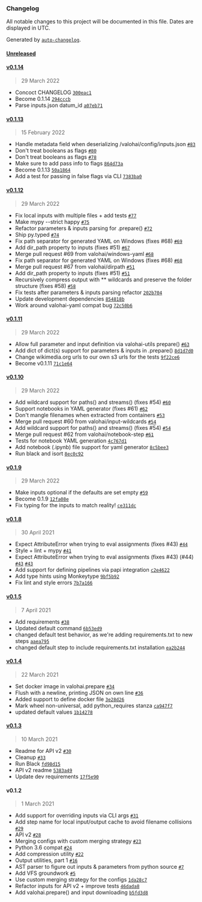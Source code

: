 ### Changelog

All notable changes to this project will be documented in this file. Dates are displayed in UTC.

Generated by [`auto-changelog`](https://github.com/CookPete/auto-changelog).

#### [Unreleased](https://github.com/valohai/valohai-utils/compare/v0.1.14...HEAD)

#### [v0.1.14](https://github.com/valohai/valohai-utils/compare/v0.1.13...v0.1.14)

> 29 March 2022

- Concoct CHANGELOG [`300eac1`](https://github.com/valohai/valohai-utils/commit/300eac11a664a87961690f8014b6e51b6b6d74e2)
- Become 0.1.14 [`294cccb`](https://github.com/valohai/valohai-utils/commit/294cccb6c15eb8e8e1753712c91c9264af524afc)
- Parse inputs.json datum_id [`a07eb71`](https://github.com/valohai/valohai-utils/commit/a07eb71ec3e46559cacf6a0ce327aaa61d69877e)

#### [v0.1.13](https://github.com/valohai/valohai-utils/compare/v0.1.12...v0.1.13)

> 15 February 2022

- Handle metadata field when deserializing /valohai/config/inputs.json [`#83`](https://github.com/valohai/valohai-utils/pull/83)
- Don't treat booleans as flags [`#80`](https://github.com/valohai/valohai-utils/pull/80)
- Don't treat booleans as flags [`#78`](https://github.com/valohai/valohai-utils/issues/78)
- Make sure to add pass info to flags [`864d73a`](https://github.com/valohai/valohai-utils/commit/864d73ac3fcaed31b6725383c2855e588bf2c2eb)
- Become 0.1.13 [`50a1864`](https://github.com/valohai/valohai-utils/commit/50a1864c95ef7e2ddc1ac4171d3383b643f154c4)
- Add a test for passing in false flags via CLI [`7383ba0`](https://github.com/valohai/valohai-utils/commit/7383ba09eae152ab5f67665a851ace630ee1cdde)

#### [v0.1.12](https://github.com/valohai/valohai-utils/compare/v0.1.11...v0.1.12)

> 29 March 2022

- Fix local inputs with multiple files + add tests [`#77`](https://github.com/valohai/valohai-utils/pull/77)
- Make mypy --strict happy [`#75`](https://github.com/valohai/valohai-utils/pull/75)
- Refactor parameters & inputs parsing for .prepare() [`#72`](https://github.com/valohai/valohai-utils/pull/72)
- Ship py.typed [`#74`](https://github.com/valohai/valohai-utils/pull/74)
- Fix path separator for generated YAML on Windows (fixes #68) [`#69`](https://github.com/valohai/valohai-utils/pull/69)
- Add dir_path property to inputs (fixes #51) [`#67`](https://github.com/valohai/valohai-utils/pull/67)
- Merge pull request #69 from valohai/windows-yaml [`#68`](https://github.com/valohai/valohai-utils/issues/68)
- Fix path separator for generated YAML on Windows (fixes #68) [`#68`](https://github.com/valohai/valohai-utils/issues/68)
- Merge pull request #67 from valohai/dirpath [`#51`](https://github.com/valohai/valohai-utils/issues/51)
- Add dir_path property to inputs (fixes #51) [`#51`](https://github.com/valohai/valohai-utils/issues/51)
- Recursively compress output with ** wildcards and preserve the folder structure (fixes #58) [`#58`](https://github.com/valohai/valohai-utils/issues/58)
- Fix tests after parameters & inputs parsing refactor [`202b704`](https://github.com/valohai/valohai-utils/commit/202b704abb4e4da4d6911003bd8671bcbb718bc2)
- Update development dependencies [`854818b`](https://github.com/valohai/valohai-utils/commit/854818b13f88997db8727499354e948e7218ffc6)
- Work around valohai-yaml compat bug [`72c50b6`](https://github.com/valohai/valohai-utils/commit/72c50b6e85520dfe9b5ab707dc6afc5da1af682b)

#### [v0.1.11](https://github.com/valohai/valohai-utils/compare/v0.1.10...v0.1.11)

> 29 March 2022

- Allow full parameter and input definition via valohai-utils prepare() [`#63`](https://github.com/valohai/valohai-utils/pull/63)
- Add dict of dict(s) support for parameters & inputs in .prepare() [`8d1d7d0`](https://github.com/valohai/valohai-utils/commit/8d1d7d0a29fb53272bc1f459601e8c8ead4c432b)
- Change wikimedia.org urls to our own s3 urls for the tests [`9f22ce6`](https://github.com/valohai/valohai-utils/commit/9f22ce68a9fad9da58df274b364f4d06ddf3da96)
- Become v0.1.11 [`71c1e64`](https://github.com/valohai/valohai-utils/commit/71c1e64705c4e433eb9476ab94eb2b59d0eecad5)

#### [v0.1.10](https://github.com/valohai/valohai-utils/compare/v0.1.9...v0.1.10)

> 29 March 2022

- Add wildcard support for paths() and streams() (fixes #54) [`#60`](https://github.com/valohai/valohai-utils/pull/60)
- Support notebooks in YAML generator (fixes #61) [`#62`](https://github.com/valohai/valohai-utils/pull/62)
- Don't mangle filenames when extracted from containers [`#53`](https://github.com/valohai/valohai-utils/pull/53)
- Merge pull request #60 from valohai/input-wildcards [`#54`](https://github.com/valohai/valohai-utils/issues/54)
- Add wildcard support for paths() and streams() (fixes #54) [`#54`](https://github.com/valohai/valohai-utils/issues/54)
- Merge pull request #62 from valohai/notebook-step [`#61`](https://github.com/valohai/valohai-utils/issues/61)
- Tests for notebook YAML generation [`4c767d1`](https://github.com/valohai/valohai-utils/commit/4c767d1857c139b6af21acaacc455fb891776627)
- Add notebook (.ipynb) file support for yaml generator [`8c5bee3`](https://github.com/valohai/valohai-utils/commit/8c5bee3f51135debde27efb1fd4da1c346e94c18)
- Run black and isort [`8ec0c92`](https://github.com/valohai/valohai-utils/commit/8ec0c92e12f0683bf4b21e46b33f47b862042755)

#### [v0.1.9](https://github.com/valohai/valohai-utils/compare/v0.1.8...v0.1.9)

> 29 March 2022

- Make inputs optional if the defaults are set empty [`#59`](https://github.com/valohai/valohai-utils/pull/59)
- Become 0.1.9 [`12fa08e`](https://github.com/valohai/valohai-utils/commit/12fa08eca512f11e87d3dd2c1d5aa77b34fbc7ac)
- Fix typing for the inputs to match reality! [`ce311dc`](https://github.com/valohai/valohai-utils/commit/ce311dc2f76ea3366c9840bbd6a033697f6622e8)

#### [v0.1.8](https://github.com/valohai/valohai-utils/compare/v0.1.5...v0.1.8)

> 30 April 2021

- Expect AttributeError when trying to eval assignments (fixes #43) [`#44`](https://github.com/valohai/valohai-utils/pull/44)
- Style + lint + mypy [`#41`](https://github.com/valohai/valohai-utils/pull/41)
- Expect AttributeError when trying to eval assignments (fixes #43) (#44) [`#43`](https://github.com/valohai/valohai-utils/issues/43) [`#43`](https://github.com/valohai/valohai-utils/issues/43)
- Add support for defining pipelines via papi integration [`c2e4622`](https://github.com/valohai/valohai-utils/commit/c2e46225f5ec15603d119af87bd29c9104abd6b8)
- Add type hints using Monkeytype [`9bf5b92`](https://github.com/valohai/valohai-utils/commit/9bf5b92b4151df26a3f714000f42f40c608627de)
- Fix lint and style errors [`7b7a166`](https://github.com/valohai/valohai-utils/commit/7b7a166ef9f9539c5189a2302175b3544adc391a)

#### [v0.1.5](https://github.com/valohai/valohai-utils/compare/v0.1.4...v0.1.5)

> 7 April 2021

- Add requirements [`#38`](https://github.com/valohai/valohai-utils/pull/38)
- Updated default command [`6b53ed9`](https://github.com/valohai/valohai-utils/commit/6b53ed9f52eacceb798c096cd717a3e7558c1a7b)
- changed default test behavior, as we're adding requirements.txt to new steps [`aaea795`](https://github.com/valohai/valohai-utils/commit/aaea795eea6bcf8e2b4c9e107eecbde9cdecd1c9)
- changed default step to include requirements.txt installation [`ea2b244`](https://github.com/valohai/valohai-utils/commit/ea2b244f87577520c1ed4282a2479ce4fec0a090)

#### [v0.1.4](https://github.com/valohai/valohai-utils/compare/v0.1.3...v0.1.4)

> 22 March 2021

- Set docker image in valohai.prepare [`#34`](https://github.com/valohai/valohai-utils/pull/34)
- Flush with a newline, printing JSON on own line [`#36`](https://github.com/valohai/valohai-utils/pull/36)
- Added support to define docker file [`3e28d26`](https://github.com/valohai/valohai-utils/commit/3e28d265d44ebc4b48f5aeb43b0e4bbb26d11f79)
- Mark wheel non-universal, add python_requires stanza [`ca947f7`](https://github.com/valohai/valohai-utils/commit/ca947f7a7ee99d5d38161da2623c2ba6114bec3b)
- updated default values [`1b14278`](https://github.com/valohai/valohai-utils/commit/1b14278b59549f906b81c520f51519142c9eeb1c)

#### [v0.1.3](https://github.com/valohai/valohai-utils/compare/v0.1.2...v0.1.3)

> 10 March 2021

- Readme for API v2 [`#30`](https://github.com/valohai/valohai-utils/pull/30)
- Cleanup [`#33`](https://github.com/valohai/valohai-utils/pull/33)
- Run Black [`fd98d15`](https://github.com/valohai/valohai-utils/commit/fd98d15f96f71f498e0de0d05ff3919571ebcc51)
- API v2 readme [`5383a49`](https://github.com/valohai/valohai-utils/commit/5383a49cba66264dd3ed6cdaa4dcc24d62391d22)
- Update dev requirements [`17f5e90`](https://github.com/valohai/valohai-utils/commit/17f5e902be92d1bfdb735d6240c1ad86f747bec9)

#### v0.1.2

> 1 March 2021

- Add support for overriding inputs via CLI args [`#31`](https://github.com/valohai/valohai-utils/pull/31)
- Add step name for local input/output cache to avoid filename collisions [`#29`](https://github.com/valohai/valohai-utils/pull/29)
- API v2 [`#28`](https://github.com/valohai/valohai-utils/pull/28)
- Merging configs with custom merging strategy [`#23`](https://github.com/valohai/valohai-utils/pull/23)
- Python 3.6 compat [`#24`](https://github.com/valohai/valohai-utils/pull/24)
- Add compression utility [`#22`](https://github.com/valohai/valohai-utils/pull/22)
- Output utilities, part 1 [`#16`](https://github.com/valohai/valohai-utils/pull/16)
- AST parser to figure out inputs & parameters from python source [`#7`](https://github.com/valohai/valohai-utils/pull/7)
- Add VFS groundwork [`#5`](https://github.com/valohai/valohai-utils/pull/5)
- Use custom merging strategy for the configs [`1da28c7`](https://github.com/valohai/valohai-utils/commit/1da28c723c7e855e6393483a7e172ecaeead1d21)
- Refactor inputs for API v2 + improve tests [`46dada8`](https://github.com/valohai/valohai-utils/commit/46dada85bd7a4ef793b0ad51abb918cfe020de13)
- Add valohai.prepare() and input downloading [`b5fd3d8`](https://github.com/valohai/valohai-utils/commit/b5fd3d82687f4de5507be8ec6aad10bdd2dfd68c)
